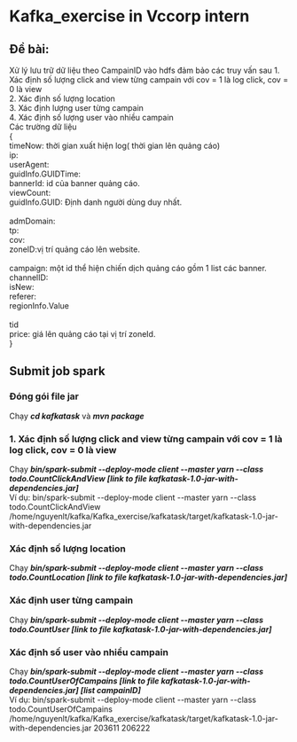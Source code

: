 # Kafka_exercise in Vccorp intern
## Đề bài:
Xử lý lưu trữ dữ liệu theo CampainID vào hdfs đảm bảo các truy vấn sau
    1. Xác định số lượng click and view từng campain với cov = 1 là log click, cov = 0 là view <br>
    2. Xác định số lượng location <br>
    3. Xác định lượng user từng campain <br>
    4. Xác định số lượng user vào nhiều campain <br>
Các trường dữ liệu <br>
{  <br>
timeNow: thời gian xuất hiện log( thời gian lên quảng cáo)  <br>
ip:  <br>
userAgent:  <br>
guidInfo.GUIDTime:   <br>
bannerId:  id của banner quảng cáo. <br> 
viewCount:  <br>
guidInfo.GUID: Định danh người dùng duy nhất.<br>  
admDomain:  <br>
tp:  <br>
cov:  <br>
zoneID:vị trí quảng cáo lên website.<br>  
campaign: một id thể hiện chiến dịch quảng cáo gồm 1 list các banner. <br> 
channelID:  <br>
isNew:  <br>
referer:  <br>
regionInfo.Value <br>  
tid  <br>
price: giá lên quảng cáo tại vị trí zoneId.  <br>
}<br>
## Submit job spark 
### Đóng gói file jar
Chạy <b><i>cd kafkatask</b></i> và <b><i>mvn package</i></b>
### 1. Xác định số lượng click and view từng campain với cov = 1 là log click, cov = 0 là view 
Chạy <b><i>bin/spark-submit  --deploy-mode client  --master yarn --class todo.CountClickAndView [link to file kafkatask-1.0-jar-with-dependencies.jar] </i></b> <br>
Ví dụ: bin/spark-submit  --deploy-mode client  --master yarn --class todo.CountClickAndView /home/nguyenlt/kafka/Kafka_exercise/kafkatask/target/kafkatask-1.0-jar-with-dependencies.jar
### Xác định số lượng location
Chạy <b><i>bin/spark-submit  --deploy-mode client  --master yarn --class todo.CountLocation [link to file kafkatask-1.0-jar-with-dependencies.jar] </i></b> <br>
### Xác định user từng campain
Chạy <b><i>bin/spark-submit  --deploy-mode client  --master yarn --class todo.CountUser [link to file kafkatask-1.0-jar-with-dependencies.jar] </i></b> <br>
### Xác định số user vào nhiều campain
Chạy <b><i>bin/spark-submit  --deploy-mode client  --master yarn --class todo.CountUserOfCampains [link to file kafkatask-1.0-jar-with-dependencies.jar] [list campainID] </i></b> <br>
Ví dụ: bin/spark-submit  --deploy-mode client  --master yarn --class todo.CountUserOfCampains /home/nguyenlt/kafka/Kafka_exercise/kafkatask/target/kafkatask-1.0-jar-with-dependencies.jar 203611 206222
